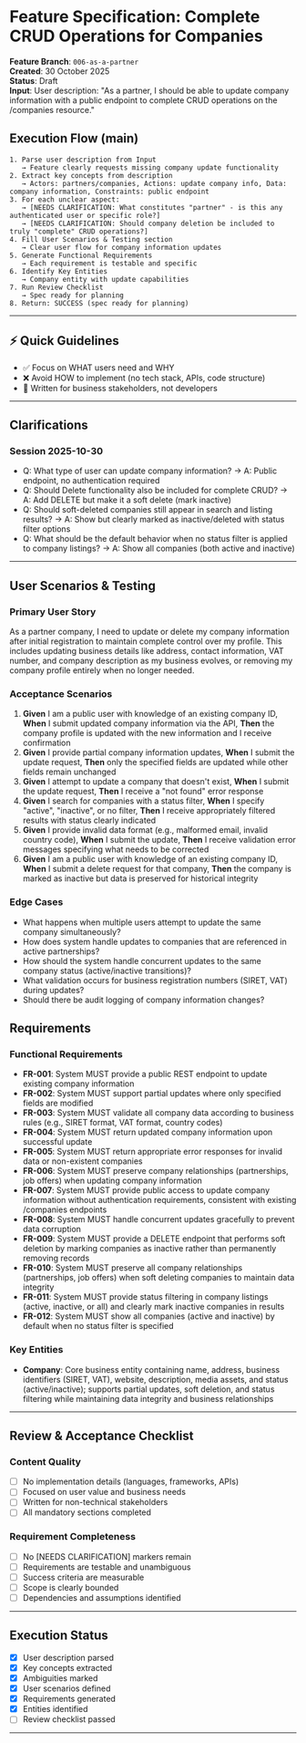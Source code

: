 # Feature Specification: Complete CRUD Operations for Companies

**Feature Branch**: `006-as-a-partner`  
**Created**: 30 October 2025  
**Status**: Draft  
**Input**: User description: "As a partner, I should be able to update company information with a public endpoint to complete CRUD operations on the /companies resource."

## Execution Flow (main)
```
1. Parse user description from Input
   → Feature clearly requests missing company update functionality
2. Extract key concepts from description
   → Actors: partners/companies, Actions: update company info, Data: company information, Constraints: public endpoint
3. For each unclear aspect:
   → [NEEDS CLARIFICATION: What constitutes "partner" - is this any authenticated user or specific role?]
   → [NEEDS CLARIFICATION: Should company deletion be included to truly "complete" CRUD operations?]
4. Fill User Scenarios & Testing section
   → Clear user flow for company information updates
5. Generate Functional Requirements
   → Each requirement is testable and specific
6. Identify Key Entities
   → Company entity with update capabilities
7. Run Review Checklist
   → Spec ready for planning
8. Return: SUCCESS (spec ready for planning)
```

---

## ⚡ Quick Guidelines
- ✅ Focus on WHAT users need and WHY
- ❌ Avoid HOW to implement (no tech stack, APIs, code structure)
- 👥 Written for business stakeholders, not developers

---

## Clarifications

### Session 2025-10-30
- Q: What type of user can update company information? → A: Public endpoint, no authentication required
- Q: Should Delete functionality also be included for complete CRUD? → A: Add DELETE but make it a soft delete (mark inactive)
- Q: Should soft-deleted companies still appear in search and listing results? → A: Show but clearly marked as inactive/deleted with status filter options
- Q: What should be the default behavior when no status filter is applied to company listings? → A: Show all companies (both active and inactive)

---

## User Scenarios & Testing

### Primary User Story
As a partner company, I need to update or delete my company information after initial registration to maintain complete control over my profile. This includes updating business details like address, contact information, VAT number, and company description as my business evolves, or removing my company profile entirely when no longer needed.

### Acceptance Scenarios
1. **Given** I am a public user with knowledge of an existing company ID, **When** I submit updated company information via the API, **Then** the company profile is updated with the new information and I receive confirmation
2. **Given** I provide partial company information updates, **When** I submit the update request, **Then** only the specified fields are updated while other fields remain unchanged
3. **Given** I attempt to update a company that doesn't exist, **When** I submit the update request, **Then** I receive a "not found" error response
4. **Given** I search for companies with a status filter, **When** I specify "active", "inactive", or no filter, **Then** I receive appropriately filtered results with status clearly indicated
5. **Given** I provide invalid data format (e.g., malformed email, invalid country code), **When** I submit the update, **Then** I receive validation error messages specifying what needs to be corrected
6. **Given** I am a public user with knowledge of an existing company ID, **When** I submit a delete request for that company, **Then** the company is marked as inactive but data is preserved for historical integrity

### Edge Cases
- What happens when multiple users attempt to update the same company simultaneously?
- How does system handle updates to companies that are referenced in active partnerships?
- How should the system handle concurrent updates to the same company status (active/inactive transitions)?
- What validation occurs for business registration numbers (SIRET, VAT) during updates?
- Should there be audit logging of company information changes?

## Requirements

### Functional Requirements
- **FR-001**: System MUST provide a public REST endpoint to update existing company information
- **FR-002**: System MUST support partial updates where only specified fields are modified
- **FR-003**: System MUST validate all company data according to business rules (e.g., SIRET format, VAT format, country codes)
- **FR-004**: System MUST return updated company information upon successful update
- **FR-005**: System MUST return appropriate error responses for invalid data or non-existent companies
- **FR-006**: System MUST preserve company relationships (partnerships, job offers) when updating company information
- **FR-007**: System MUST provide public access to update company information without authentication requirements, consistent with existing /companies endpoints
- **FR-008**: System MUST handle concurrent updates gracefully to prevent data corruption
- **FR-009**: System MUST provide a DELETE endpoint that performs soft deletion by marking companies as inactive rather than permanently removing records
- **FR-010**: System MUST preserve all company relationships (partnerships, job offers) when soft deleting companies to maintain data integrity
- **FR-011**: System MUST provide status filtering in company listings (active, inactive, or all) and clearly mark inactive companies in results
- **FR-012**: System MUST show all companies (active and inactive) by default when no status filter is specified

### Key Entities
- **Company**: Core business entity containing name, address, business identifiers (SIRET, VAT), website, description, media assets, and status (active/inactive); supports partial updates, soft deletion, and status filtering while maintaining data integrity and business relationships

---

## Review & Acceptance Checklist

### Content Quality
- [ ] No implementation details (languages, frameworks, APIs)
- [ ] Focused on user value and business needs
- [ ] Written for non-technical stakeholders
- [ ] All mandatory sections completed

### Requirement Completeness
- [ ] No [NEEDS CLARIFICATION] markers remain
- [ ] Requirements are testable and unambiguous  
- [ ] Success criteria are measurable
- [ ] Scope is clearly bounded
- [ ] Dependencies and assumptions identified

---

## Execution Status

- [x] User description parsed
- [x] Key concepts extracted
- [x] Ambiguities marked
- [x] User scenarios defined
- [x] Requirements generated
- [x] Entities identified
- [ ] Review checklist passed

---
